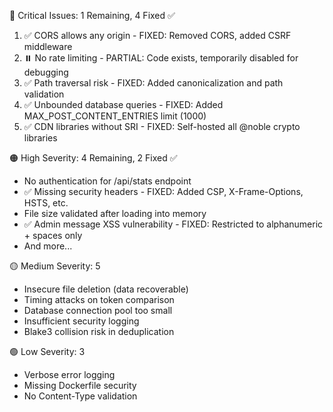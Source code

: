   🔴 Critical Issues: 1 Remaining, 4 Fixed ✅

  1. ✅ CORS allows any origin - FIXED: Removed CORS, added CSRF middleware
  2. ⏸️  No rate limiting - PARTIAL: Code exists, temporarily disabled for debugging
  3. ✅ Path traversal risk - FIXED: Added canonicalization and path validation
  4. ✅ Unbounded database queries - FIXED: Added MAX_POST_CONTENT_ENTRIES limit (1000)
  5. ✅ CDN libraries without SRI - FIXED: Self-hosted all @noble crypto libraries

  🟠 High Severity: 4 Remaining, 2 Fixed ✅

  - No authentication for /api/stats endpoint
  - ✅ Missing security headers - FIXED: Added CSP, X-Frame-Options, HSTS, etc.
  - File size validated after loading into memory
  - ✅ Admin message XSS vulnerability - FIXED: Restricted to alphanumeric + spaces only
  - And more...

  🟡 Medium Severity: 5

  - Insecure file deletion (data recoverable)
  - Timing attacks on token comparison
  - Database connection pool too small
  - Insufficient security logging
  - Blake3 collision risk in deduplication

  🟢 Low Severity: 3

  - Verbose error logging
  - Missing Dockerfile security
  - No Content-Type validation

